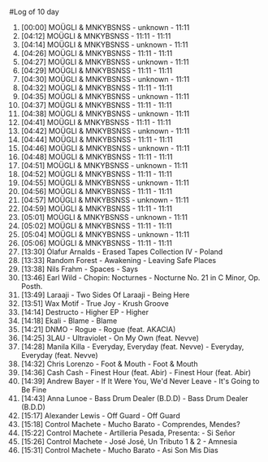 #Log of 10 day

1. [00:00] MOÜGLI & MNKYBSNSS - unknown - 11:11
1. [04:12] MOÜGLI & MNKYBSNSS - 11:11 - 11:11
1. [04:14] MOÜGLI & MNKYBSNSS - unknown - 11:11
1. [04:26] MOÜGLI & MNKYBSNSS - 11:11 - 11:11
1. [04:27] MOÜGLI & MNKYBSNSS - unknown - 11:11
1. [04:29] MOÜGLI & MNKYBSNSS - 11:11 - 11:11
1. [04:30] MOÜGLI & MNKYBSNSS - unknown - 11:11
1. [04:32] MOÜGLI & MNKYBSNSS - 11:11 - 11:11
1. [04:35] MOÜGLI & MNKYBSNSS - unknown - 11:11
1. [04:37] MOÜGLI & MNKYBSNSS - 11:11 - 11:11
1. [04:38] MOÜGLI & MNKYBSNSS - unknown - 11:11
1. [04:41] MOÜGLI & MNKYBSNSS - 11:11 - 11:11
1. [04:42] MOÜGLI & MNKYBSNSS - unknown - 11:11
1. [04:44] MOÜGLI & MNKYBSNSS - 11:11 - 11:11
1. [04:46] MOÜGLI & MNKYBSNSS - unknown - 11:11
1. [04:48] MOÜGLI & MNKYBSNSS - 11:11 - 11:11
1. [04:51] MOÜGLI & MNKYBSNSS - unknown - 11:11
1. [04:52] MOÜGLI & MNKYBSNSS - 11:11 - 11:11
1. [04:55] MOÜGLI & MNKYBSNSS - unknown - 11:11
1. [04:56] MOÜGLI & MNKYBSNSS - 11:11 - 11:11
1. [04:57] MOÜGLI & MNKYBSNSS - unknown - 11:11
1. [04:59] MOÜGLI & MNKYBSNSS - 11:11 - 11:11
1. [05:01] MOÜGLI & MNKYBSNSS - unknown - 11:11
1. [05:02] MOÜGLI & MNKYBSNSS - 11:11 - 11:11
1. [05:04] MOÜGLI & MNKYBSNSS - unknown - 11:11
1. [05:06] MOÜGLI & MNKYBSNSS - 11:11 - 11:11
1. [13:30] Ólafur Arnalds - Erased Tapes Collection IV - Poland
1. [13:33] Random Forest - Awakening - Leaving Safe Places
1. [13:38] Nils Frahm - Spaces - Says
1. [13:46] Earl Wild - Chopin: Nocturnes - Nocturne No. 21 in C Minor, Op. Posth.
1. [13:49] Laraaji - Two Sides Of Laraaji - Being Here
1. [13:51] Wax Motif - True Joy - Krush Groove
1. [14:14] Destructo - Higher EP - Higher
1. [14:18] Ekali - Blame - Blame
1. [14:21] DNMO - Rogue - Rogue (feat. AKACIA)
1. [14:25] 3LAU - Ultraviolet - On My Own (feat. Nevve)
1. [14:28] Manila Killa - Everyday, Everyday (feat. Nevve) - Everyday, Everyday (feat. Nevve)
1. [14:32] Chris Lorenzo - Foot & Mouth - Foot & Mouth
1. [14:36] Cash Cash - Finest Hour (feat. Abir) - Finest Hour (feat. Abir)
1. [14:39] Andrew Bayer - If It Were You, We'd Never Leave - It's Going to Be Fine
1. [14:43] Anna Lunoe - Bass Drum Dealer (B.D.D) - Bass Drum Dealer (B.D.D)
1. [15:17] Alexander Lewis - Off Guard - Off Guard
1. [15:18] Control Machete - Mucho Barato - Comprendes, Mendes?
1. [15:22] Control Machete - Artilleria Pesada, Presenta: - Si Señor
1. [15:26] Control Machete - José José, Un Tributo 1 & 2 - Amnesia
1. [15:31] Control Machete - Mucho Barato - Asi Son Mis Dias
